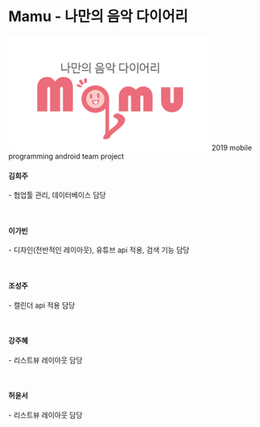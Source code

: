 # Mamu - 나만의 음악 다이어리

<img src="mamu_logo.PNG" width="400">
2019 mobile programming android team project
<h4> 김희주 </h4>
<p> - 협업툴 관리, 데이터베이스 담당 </p>
  <br>
<h4> 이가빈 </h4>
<p> - 디자인(전반적인 레이아웃), 유튜브 api 적용, 검색 기능 담당</p>
  <br>
<h4> 조성주 </h4>
<p> - 캘린더 api 적용 담당</p>
  <br>
<h4> 강주혜 </h4>
<p> - 리스트뷰 레이아웃 담당</p>
  <br>
<h4> 허윤서 </h4>
<p> - 리스트뷰 레이아웃 담당</p>
  <br>
